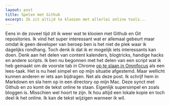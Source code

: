 ```yaml
---
layout: post
title: Spelen met Github
excerpt: Ik zit altijd te klooien met allerlei online tools...
---
```

Eens in de zoveel tijd zit ik weer wat te klooien met Github en Git repositories. Ik vind het super interessant wat er allemaal gebeurt maar omdat ik geen developer van beroep ben is het niet de plek waar ik dagelijks rondhang. Toch denk ik dat ik er mogelijk iets interessants kan doen. Denk aan het delen van content kalenders, blogtricks, handige hacks en andere scripts. Ik ben nu begonnen met het delen van een script wat ik heb gemaakt om de voorste tab in Chrome [op te slaan in Omnifocus](https://github.com/frankmeeuwsen/OmnifocusReadLater) als een lees-taak. Het is nu heel simpel en op mijn situatie afgestemd. Maar wellicht kunnen anderen er iets aan bijdragen. 
Net als deze post. Ik schrijf hem in Markdown en sla hem op in een directory op mijn Mac. Deze synct met Github en zo komt de tekst online te staan. Eigenlijk supersimpel en zoals bloggen is. Misschien wel hoort te zijn. Ik hou altijd een lokale kopie en toch deel ik het online. Ik kan de tekst wijzigen wanneer ik wil.